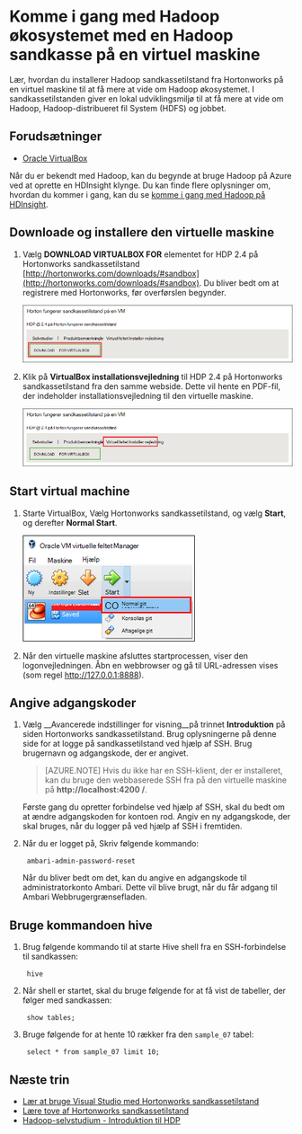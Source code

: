 <properties
    pageTitle="Bruge en Hadoop sandkasse til at få mere for at vide om Hadoop | Microsoft Azure"
    description="Hvis du vil Lær om brug af Hadoop økosystemet, kan du konfigurere en Hadoop sandkasse fra Hortonworks på en Azure virtuel maskine. "
    keywords="hadoop-emulator, hadoop sandkassetilstand"
    editor="cgronlun"
    manager="jhubbard"
    services="hdinsight"
    authors="nitinme"
    documentationCenter=""
    tags="azure-portal"/>

<tags
    ms.service="hdinsight"
    ms.workload="big-data"
    ms.tgt_pltfrm="na"
    ms.devlang="na"
    ms.topic="article"
    ms.date="08/24/2016"
    ms.author="nitinme"/>

# <a name="get-started-in-the-hadoop-ecosystem-with-a-hadoop-sandbox-on-a-virtual-machine"></a>Komme i gang med Hadoop økosystemet med en Hadoop sandkasse på en virtuel maskine

Lær, hvordan du installerer Hadoop sandkassetilstand fra Hortonworks på en virtuel maskine til at få mere at vide om Hadoop økosystemet. I sandkassetilstanden giver en lokal udviklingsmiljø til at få mere at vide om Hadoop, Hadoop-distribueret fil System (HDFS) og jobbet.

## <a name="prerequisites"></a>Forudsætninger

* [Oracle VirtualBox](https://www.virtualbox.org/)

Når du er bekendt med Hadoop, kan du begynde at bruge Hadoop på Azure ved at oprette en HDInsight klynge. Du kan finde flere oplysninger om, hvordan du kommer i gang, kan du se [komme i gang med Hadoop på HDInsight](hdinsight-hadoop-linux-tutorial-get-started.md).

## <a name="download-and-install-the-virtual-machine"></a>Downloade og installere den virtuelle maskine

1. Vælg __DOWNLOAD VIRTUALBOX FOR__ elementet for HDP 2.4 på Hortonworks sandkassetilstand [http://hortonworks.com/downloads/#sandbox](http://hortonworks.com/downloads/#sandbox). Du bliver bedt om at registrere med Hortonworks, før overførslen begynder.

    ![Billede af link til download Hortonworks sandkasse til VirtualBox](./media/hdinsight-hadoop-emulator-get-started/download-sandbox.png)

2. Klik på __VirtualBox installationsvejledning__ til HDP 2.4 på Hortonworks sandkassetilstand fra den samme webside. Dette vil hente en PDF-fil, der indeholder installationsvejledning til den virtuelle maskine.

    ![Se guiden Installation](./media/hdinsight-hadoop-emulator-get-started/view-install-guide.png)

## <a name="start-the-virtual-machine"></a>Start virtual machine

1. Starte VirtualBox, Vælg Hortonworks sandkassetilstand, og vælg __Start__, og derefter __Normal Start__.

    ![Normal start](./media/hdinsight-hadoop-emulator-get-started/normal-start.png)

2. Når den virtuelle maskine afsluttes startprocessen, viser den logonvejledningen. Åbn en webbrowser og gå til URL-adressen vises (som regel http://127.0.0.1:8888).

## <a name="set-passwords"></a>Angive adgangskoder

1. Vælg __Avancerede indstillinger for visning__på trinnet __Introduktion__ på siden Hortonworks sandkassetilstand. Brug oplysningerne på denne side for at logge på sandkassetilstand ved hjælp af SSH. Brug brugernavn og adgangskode, der er angivet.

    > [AZURE.NOTE] Hvis du ikke har en SSH-klient, der er installeret, kan du bruge den webbaserede SSH fra på den virtuelle maskine på __http://localhost:4200 /__.

    Første gang du opretter forbindelse ved hjælp af SSH, skal du bedt om at ændre adgangskoden for kontoen rod. Angiv en ny adgangskode, der skal bruges, når du logger på ved hjælp af SSH i fremtiden.

2. Når du er logget på, Skriv følgende kommando:

        ambari-admin-password-reset
    
    Når du bliver bedt om det, kan du angive en adgangskode til administratorkonto Ambari. Dette vil blive brugt, når du får adgang til Ambari Webbrugergrænsefladen.

## <a name="use-the-hive-command"></a>Bruge kommandoen hive

1. Brug følgende kommando til at starte Hive shell fra en SSH-forbindelse til sandkassen:

        hive

2. Når shell er startet, skal du bruge følgende for at få vist de tabeller, der følger med sandkassen:

        show tables;

3. Bruge følgende for at hente 10 rækker fra den `sample_07` tabel:

        select * from sample_07 limit 10;

## <a name="next-steps"></a>Næste trin

* [Lær at bruge Visual Studio med Hortonworks sandkassetilstand](hdinsight-hadoop-emulator-visual-studio.md)
* [Lære tove af Hortonworks sandkassetilstand](http://hortonworks.com/hadoop-tutorial/learning-the-ropes-of-the-hortonworks-sandbox/)
* [Hadoop-selvstudium - Introduktion til HDP](http://hortonworks.com/hadoop-tutorial/hello-world-an-introduction-to-hadoop-hcatalog-hive-and-pig/)